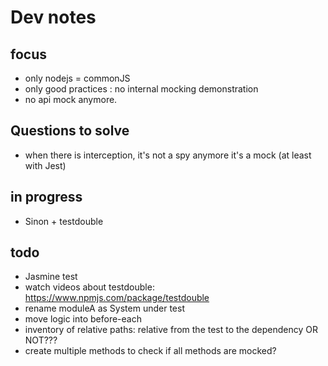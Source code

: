 # Dev notes

## focus

- only nodejs = commonJS
- only good practices : no internal mocking demonstration
- no api mock anymore.

## Questions to solve

- when there is interception, it's not a spy anymore it's a mock (at least with Jest)

## in progress

- Sinon + testdouble

## todo

- Jasmine test
- watch videos about testdouble: https://www.npmjs.com/package/testdouble
- rename moduleA as System under test
- move logic into before-each
- inventory of relative paths: relative from the test to the dependency OR NOT???
- create multiple methods to check if all methods are mocked?
